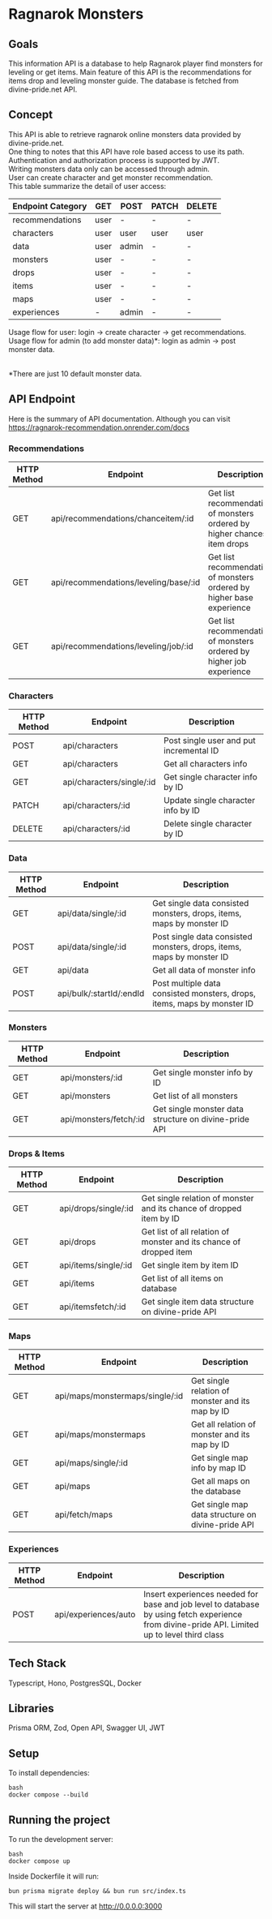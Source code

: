 # Ragnarok Monsters

## Goals
This information API is a database to help Ragnarok player find monsters for leveling or get items. Main feature of this API is the recommendations for items drop and leveling monster guide. The database is fetched from divine-pride.net API.

## Concept
This API is able to retrieve ragnarok online monsters data provided by divine-pride.net.<br>
One thing to notes that this API have role based access to use its path.<br>
Authentication and authorization process is supported by JWT.<br>
Writing monsters data only can be accessed through admin.<br>
User can create character and get monster recommendation.<br>
This table summarize the detail of user access:<br>

| Endpoint Category | GET    | POST  | PATCH | DELETE |
|-------------------|--------|-------|-------|--------|
| recommendations   | user   | -     | -     | -      |
| characters        | user   | user  |user   | user   |
| data              | user   | admin | -     | -      |
| monsters          | user   | -     | -     | -      |
| drops             | user   | -     | -     | -      |
| items             | user   | -     | -     | -      |
| maps              | user   | -     | -     | -      |
| experiences       | -      | admin | -     | -      |

Usage flow for user: login -> create character -> get recommendations.<br>
Usage flow for admin (to add monster data)*: login as admin -> post monster data.<br>
<br>

*There are just 10 default monster data.

## API Endpoint
Here is the summary of API documentation. Although you can visit https://ragnarok-recommendation.onrender.com/docs
### Recommendations
| HTTP Method      | Endpoint                              | Description                                                              |
|------------------|---------------------------------------|--------------------------------------------------------------------------|
| GET              | api/recommendations/chanceitem/:id    | Get list recommendation of monsters ordered by higher chances item drops |
| GET              | api/recommendations/leveling/base/:id | Get list recommendation of monsters ordered by higher base experience    |
| GET              | api/recommendations/leveling/job/:id  | Get list recommendation of monsters ordered by higher job experience     |

### Characters
| HTTP Method      | Endpoint                              | Description                                                              |
|------------------|---------------------------------------|--------------------------------------------------------------------------|
| POST             | api/characters                        | Post single user and put incremental ID                                  |
| GET              | api/characters                        | Get all characters info                                                  |
| GET              | api/characters/single/:id             | Get single character info by ID                                          |
| PATCH            | api/characters/:id                    | Update single character info by ID                                       |
| DELETE           | api/characters/:id                    | Delete single character by ID                                            |

### Data
| HTTP Method      | Endpoint                              | Description                                                              |
|------------------|---------------------------------------|--------------------------------------------------------------------------|
| GET              | api/data/single/:id                   | Get single data consisted monsters, drops, items, maps by monster ID     |
| POST             | api/data/single/:id                   | Post single data consisted monsters, drops, items, maps by monster ID    |
| GET              | api/data                              | Get all data of monster info                                             |
| POST             | api/bulk/:startId/:endId              | Post multiple data consisted monsters, drops, items, maps by monster ID  |

### Monsters
| HTTP Method      | Endpoint                              | Description                                                              |
|------------------|---------------------------------------|--------------------------------------------------------------------------|
| GET              | api/monsters/:id                      | Get single monster info by ID                                            |
| GET              | api/monsters                          | Get list of all monsters                                                 |
| GET              | api/monsters/fetch/:id                | Get single monster data structure on divine-pride API                    |

### Drops & Items
| HTTP Method      | Endpoint                              | Description                                                              |
|------------------|---------------------------------------|--------------------------------------------------------------------------|
| GET              | api/drops/single/:id                  | Get single relation of monster and its chance of dropped item by ID      |
| GET              | api/drops                             | Get list of all relation of monster and its chance of dropped item       |
| GET              | api/items/single/:id                  | Get single item by item ID                                               |
| GET              | api/items                             | Get list of all items on database                                        |
| GET              | api/itemsfetch/:id                    | Get single item data structure on divine-pride API                       |

### Maps
| HTTP Method      | Endpoint                              | Description                                                              |
|------------------|---------------------------------------|--------------------------------------------------------------------------|
| GET              | api/maps/monstermaps/single/:id       | Get single relation of monster and its map by ID                         |
| GET              | api/maps/monstermaps                  | Get all relation of monster and its map by ID                            |
| GET              | api/maps/single/:id                   | Get single map info by map ID                                            |
| GET              | api/maps                              | Get all maps on the database                                             |
| GET              | api/fetch/maps                        | Get single map data structure on divine-pride API                        |

### Experiences
| HTTP Method      | Endpoint                              | Description                                                              |
|------------------|---------------------------------------|--------------------------------------------------------------------------|
| POST             | api/experiences/auto                  | Insert experiences needed for base and job level to database by using fetch experience from divine-pride API. Limited up to level third class |

## Tech Stack
Typescript, Hono, PostgresSQL, Docker

## Libraries
Prisma ORM, Zod, Open API, Swagger UI, JWT

## Setup
To install dependencies:
```
bash
docker compose --build
```

## Running the project
To run the development server:
```
bash
docker compose up
```
Inside Dockerfile it will run:
```
bun prisma migrate deploy && bun run src/index.ts
```
This will start the server at http://0.0.0.0:3000